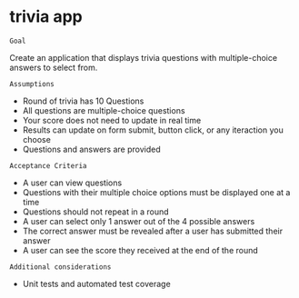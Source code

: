 # trivia app

`Goal`

Create an application that displays trivia questions with multiple-choice answers to select from.

`Assumptions`

* Round of trivia has 10 Questions
* All questions are multiple-choice questions
* Your score does not need to update in real time
* Results can update on form submit, button click, or any iteraction you choose
* Questions and answers are provided


`Acceptance Criteria`

* A user can view questions
* Questions with their multiple choice options must be displayed one at a time
* Questions should not repeat in a round
* A user can select only 1 answer out of the 4 possible answers
* The correct answer must be revealed after a user has submitted their answer
* A user can see the score they received at the end of the round


`Additional considerations`

* Unit tests and automated test coverage
